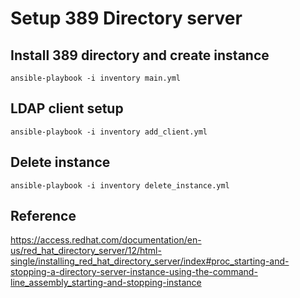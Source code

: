# Setup 389 Directory server

## Install 389 directory and create instance

	ansible-playbook -i inventory main.yml

## LDAP client setup

	ansible-playbook -i inventory add_client.yml

## Delete instance

	ansible-playbook -i inventory delete_instance.yml

## Reference

https://access.redhat.com/documentation/en-us/red_hat_directory_server/12/html-single/installing_red_hat_directory_server/index#proc_starting-and-stopping-a-directory-server-instance-using-the-command-line_assembly_starting-and-stopping-instance
